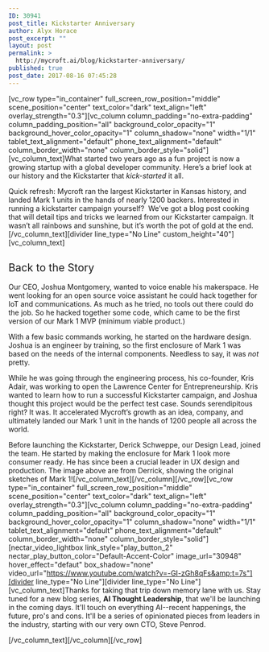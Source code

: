 ```yaml
---
ID: 30941
post_title: Kickstarter Anniversary
author: Alyx Horace
post_excerpt: ""
layout: post
permalink: >
  http://mycroft.ai/blog/kickstarter-anniversary/
published: true
post_date: 2017-08-16 07:45:28
---
```

[vc_row type="in_container" full_screen_row_position="middle" scene_position="center" text_color="dark" text_align="left" overlay_strength="0.3"][vc_column column_padding="no-extra-padding" column_padding_position="all" background_color_opacity="1" background_hover_color_opacity="1" column_shadow="none" width="1/1" tablet_text_alignment="default" phone_text_alignment="default" column_border_width="none" column_border_style="solid"][vc_column_text]<span style="font-weight: 400;">What started two years ago as a fun project is now a growing startup with a global developer community. </span><span style="font-weight: 400;">Here’s a brief look at our history and the Kickstarter that </span><i><span style="font-weight: 400;">kick-started</span></i><span style="font-weight: 400;"> it all. </span>

<span style="font-weight: 400;">Quick refresh: Mycroft ran the largest Kickstarter in Kansas history, and landed Mark 1 units in the hands of nearly 1200 backers. Interested in running a kickstarter campaign yourself?  We’ve got a blog post cooking that will detail tips and tricks we learned from our Kickstarter campaign. It wasn’t all rainbows and sunshine, but it’s worth the pot of gold at the end.</span>[/vc_column_text][divider line_type="No Line" custom_height="40"][vc_column_text]
<h2><span style="font-weight: 400;">Back to the Story</span></h2>
<span style="font-weight: 400;">Our CEO, Joshua Montgomery, wanted to voice enable his makerspace. He went looking for an open source voice assistant he could hack together for IoT and communications. As much as he tried, no tools out there could do the job. So he hacked together some code, which came to be the first version of our Mark 1 MVP (minimum viable product.)</span>

<span style="font-weight: 400;">With a few basic commands working, he started on the hardware design. Joshua is an engineer by training, so the first enclosure of Mark 1 was based on the needs of the internal components. Needless to say, it was </span><i><span style="font-weight: 400;">not </span></i><span style="font-weight: 400;">pretty.</span>

<span style="font-weight: 400;">While he was going through the engineering process, his co-founder, Kris Adair, was working to open the Lawrence Center for Entrepreneurship. Kris wanted to learn how to run a successful Kickstarter campaign, and Joshua thought this project would be the perfect test case. Sounds serendipitous right? It was. It accelerated Mycroft’s growth as an idea, company, and ultimately landed our Mark 1 unit in the hands of 1200 people all across the world.</span>

<span style="font-weight: 400;">Before launching the Kickstarter, Derick Schweppe, our Design Lead, joined the team. He started by making the enclosure for Mark 1 look more consumer ready. He has since been a crucial leader in UX design and production. The image above are from Derrick, showing the original sketches of Mark 1!</span>[/vc_column_text][/vc_column][/vc_row][vc_row type="in_container" full_screen_row_position="middle" scene_position="center" text_color="dark" text_align="left" overlay_strength="0.3"][vc_column column_padding="no-extra-padding" column_padding_position="all" background_color_opacity="1" background_hover_color_opacity="1" column_shadow="none" width="1/1" tablet_text_alignment="default" phone_text_alignment="default" column_border_width="none" column_border_style="solid"][nectar_video_lightbox link_style="play_button_2" nectar_play_button_color="Default-Accent-Color" image_url="30948" hover_effect="defaut" box_shadow="none" video_url="https://www.youtube.com/watch?v=-GI-zGh8qFs&amp;t=7s"][divider line_type="No Line"][divider line_type="No Line"][vc_column_text]Thanks for taking that trip down memory lane with us. Stay tuned for a new blog series, <strong>AI Thought Leadership</strong>, that we'll be launching in the coming days. It'll touch on everything AI--recent happenings, the future, pro's and cons. It'll be a series of opinionated pieces from leaders in the industry, starting with our very own CTO, Steve Penrod.

[/vc_column_text][/vc_column][/vc_row]
